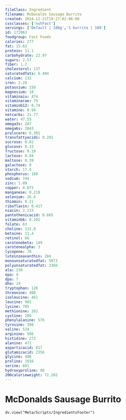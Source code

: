 ```yaml
---
fileClass: Ingredient
filename: McDonalds Sausage Burrito
created: 2024-12-21T19:27:02-06:00
cssclasses: ['nutFact']
servings: ['Default | 100g','1 burrito | 109']
id: 172063
foodgroup: Fast Foods
calories: 277
fat: 15.63
protein: 11.1
carbohydrate: 22.97
sugars: 2.57
fiber: 1.2
cholesterol: 137
saturatedfats: 6.404
calcium: 132
iron: 2.28
potassium: 150
magnesium: 18
vitaminaiu: 474
vitaminarae: 79
vitaminb12: 0.74
vitamine: 0.94
netcarbs: 21.77
water: 47.55
omega3s: 267
omega6s: 3043
pralscore: 6.301
transfattyacids: 0.201
sucrose: 0.82
glucose: 0.33
fructose: 0.19
lactose: 0.84
maltose: 0.39
galactose: 0
starch: 17.9
phosphorus: 168
sodium: 744
zinc: 1.09
copper: 0.075
manganese: 0.218
selenium: 26.4
thiamin: 0.21
riboflavin: 0.417
niacin: 2.133
pantothenicacid: 0.665
vitaminb6: 0.102
folate: 63
choline: 131.8
betaine: 11.4
retinol: 66
carotenebeta: 149
carotenealpha: 3
lycopene: 78
luteinzeaxanthin: 204
monounsaturatedfat: 5073
polyunsaturatedfat: 3366
ala: 230
epa: 4
dpa: 7
dha: 19
tryptophan: 126
threonine: 408
isoleucine: 461
leucine: 901
lysine: 785
methionine: 262
cystine: 209
phenylalanine: 576
tyrosine: 398
valine: 524
arginine: 586
histidine: 272
alanine: 471
asparticacid: 817
glutamicacid: 2356
glycine: 408
proline: 1016
serine: 681
hydroxyproline: 40
200calorieweight: 72.202
---
```


# McDonalds Sausage Burrito

```dataviewjs
dv.view("Meta/Scripts/IngredientsFooter")
```
